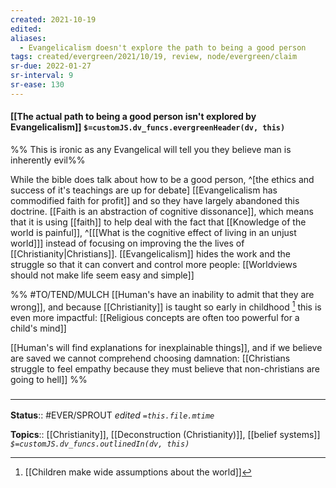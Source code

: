 ```yaml
---
created: 2021-10-19
edited: 
aliases:
  - Evangelicalism doesn't explore the path to being a good person
tags: created/evergreen/2021/10/19, review, node/evergreen/claim
sr-due: 2022-01-27
sr-interval: 9
sr-ease: 130
---
```


#### [[The actual path to being a good person isn't explored by Evangelicalism]] `$=customJS.dv_funcs.evergreenHeader(dv, this)`

%% This is ironic as any Evangelical will tell you they believe man is inherently evil%%

While the bible does talk about how to be a good person,
^[the ethics and success of it's teachings are up for debate]
[[Evangelicalism has commodified faith for profit]] and so they have largely abandoned this doctrine.
[[Faith is an abstraction of cognitive dissonance]], which means that it is using [[faith]] to help deal with the fact that [[Knowledge of the world is painful]],
^[[[What is the cognitive effect of living in an unjust world]]]
instead of focusing on improving the the lives of [[Christianity|Christians]]. 
[[Evangelicalism]] hides the work and the struggle so that it can convert and control more people:
[[Worldviews should not make life seem easy and simple]]

%%
#TO/TEND/MULCH 
[[Human's have an inability to admit that they are wrong]], and because [[Christianity]] is taught so early in childhood [^1] this is even more impactful: [[Religious concepts are often too powerful for a child's mind]]

[^1]: [[Children make wide assumptions about the world]]

[[Human's will find explanations for inexplainable things]], and if we believe are saved we cannot comprehend choosing damnation: [[Christians struggle to feel empathy because they must believe that non-christians are going to hell]]
%%

### <hr class="footnote"/>

**Status**:: #EVER/SPROUT 
*edited `=this.file.mtime`*

**Topics**:: [[Christianity]], [[Deconstruction (Christianity)]], [[belief systems]]
*`$=customJS.dv_funcs.outlinedIn(dv, this)`*
